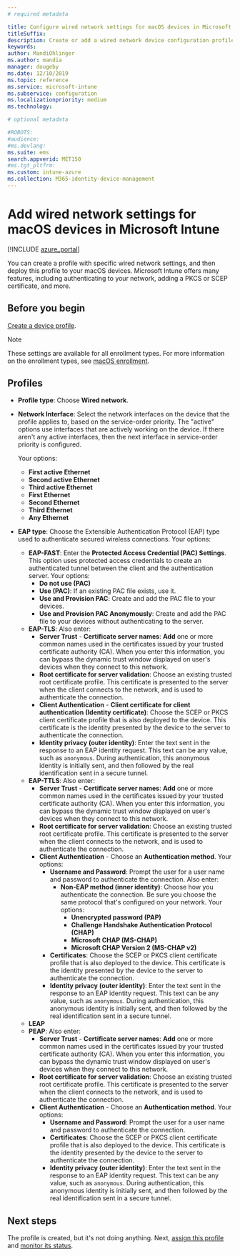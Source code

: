 ```yaml
---
# required metadata

title: Configure wired network settings for macOS devices in Microsoft Intune - Azure | Microsoft Docs
titleSuffix:
description: Create or add a wired network device configuration profile for macOS devices. See the different settings, including adding certificates, choosing an EAP type, and selecting an authentication method in Microsoft Intune. 
keywords:
author: MandiOhlinger
ms.author: mandia
manager: dougeby
ms.date: 12/10/2019
ms.topic: reference
ms.service: microsoft-intune
ms.subservice: configuration
ms.localizationpriority: medium
ms.technology:

# optional metadata

#ROBOTS:
#audience:
#ms.devlang:
ms.suite: ems
search.appverid: MET150
#ms.tgt_pltfrm:
ms.custom: intune-azure
ms.collection: M365-identity-device-management
---
```


# Add wired network settings for macOS devices in Microsoft Intune

[!INCLUDE [azure_portal](../includes/azure_portal.md)]

You can create a profile with specific wired network settings, and then deploy this profile to your macOS devices. Microsoft Intune offers many features, including authenticating to your network, adding a PKCS or SCEP certificate, and more. 

## Before you begin

[Create a device profile](device-profile-create.md).

> [!NOTE]
> These settings are available for all enrollment types. For more information on the enrollment types, see [macOS enrollment](../enrollment/macos-enroll.md).

## Profiles

- **Profile type**: Choose **Wired network**.
- **Network Interface**: Select the network interfaces on the device that the profile applies to, based on the service-order priority. The "active" options use interfaces that are actively working on the device. If there aren't any active interfaces, then the next interface in service-order priority is configured.

  Your options:
  
  - **First active Ethernet**
  - **Second active Ethernet**
  - **Third active Ethernet**
  - **First Ethernet**
  - **Second Ethernet**
  - **Third Ethernet**
  - **Any Ethernet**

- **EAP type**: Choose the Extensible Authentication Protocol (EAP) type used to authenticate secured wireless connections. Your options:
  - **EAP-FAST**: Enter the **Protected Access Credential (PAC) Settings**. This option uses protected access credentials to create an authenticated tunnel between the client and the authentication server. Your options:
    - **Do not use (PAC)**
    - **Use (PAC)**: If an existing PAC file exists, use it.
    - **Use and Provision PAC**: Create and add the PAC file to your devices.
    - **Use and Provision PAC Anonymously**: Create and add the PAC file to your devices without authenticating to the server.
  - **EAP-TLS**: Also enter:
    - **Server Trust** - **Certificate server names**: **Add** one or more common names used in the certificates issued by your trusted certificate authority (CA). When you enter this information, you can bypass the dynamic trust window displayed on user's devices when they connect to this network.
    - **Root certificate for server validation**: Choose an existing trusted root certificate profile. This certificate is presented to the server when the client connects to the network, and is used to authenticate the connection.
    - **Client Authentication** - **Client certificate for client authentication (Identity certificate)**: Choose the SCEP or PKCS client certificate profile that is also deployed to the device. This certificate is the identity presented by the device to the server to authenticate the connection.
    - **Identity privacy (outer identity)**: Enter the text sent in the response to an EAP identity request. This text can be any value, such as `anonymous`. During authentication, this anonymous identity is initially sent, and then followed by the real identification sent in a secure tunnel.
  - **EAP-TTLS**: Also enter:
    - **Server Trust** - **Certificate server names**: **Add** one or more common names used in the certificates issued by your trusted certificate authority (CA). When you enter this information, you can bypass the dynamic trust window displayed on user's devices when they connect to this network.
    - **Root certificate for server validation**: Choose an existing trusted root certificate profile. This certificate is presented to the server when the client connects to the network, and is used to authenticate the connection.
    - **Client Authentication** - Choose an **Authentication method**. Your options:
      - **Username and Password**: Prompt the user for a user name and password to authenticate the connection. Also enter:
        - **Non-EAP method (inner identity)**: Choose how you authenticate the connection. Be sure you choose the same protocol that's configured on your network. Your options: 
          - **Unencrypted password (PAP)**
          - **Challenge Handshake Authentication Protocol (CHAP)**
          - **Microsoft CHAP (MS-CHAP)**
          - **Microsoft CHAP Version 2 (MS-CHAP v2)**
      - **Certificates**: Choose the SCEP or PKCS client certificate profile that is also deployed to the device. This certificate is the identity presented by the device to the server to authenticate the connection.
      - **Identity privacy (outer identity)**: Enter the text sent in the response to an EAP identity request. This text can be any value, such as `anonymous`. During authentication, this anonymous identity is initially sent, and then followed by the real identification sent in a secure tunnel.
  - **LEAP**
  - **PEAP**: Also enter:
    - **Server Trust** - **Certificate server names**: **Add** one or more common names used in the certificates issued by your trusted certificate authority (CA). When you enter this information, you can bypass the dynamic trust window displayed on user's devices when they connect to this network.
    - **Root certificate for server validation**: Choose an existing trusted root certificate profile. This certificate is presented to the server when the client connects to the network, and is used to authenticate the connection.
    - **Client Authentication** - Choose an **Authentication method**. Your options:
      - **Username and Password**: Prompt the user for a user name and password to authenticate the connection. 
      - **Certificates**: Choose the SCEP or PKCS client certificate profile that is also deployed to the device. This certificate is the identity presented by the device to the server to authenticate the connection.
      - **Identity privacy (outer identity)**: Enter the text sent in the response to an EAP identity request. This text can be any value, such as `anonymous`. During authentication, this anonymous identity is initially sent, and then followed by the real identification sent in a secure tunnel.

## Next steps

The profile is created, but it's not doing anything. Next, [assign this profile](device-profile-assign.md) and [monitor its status](device-profile-monitor.md).
